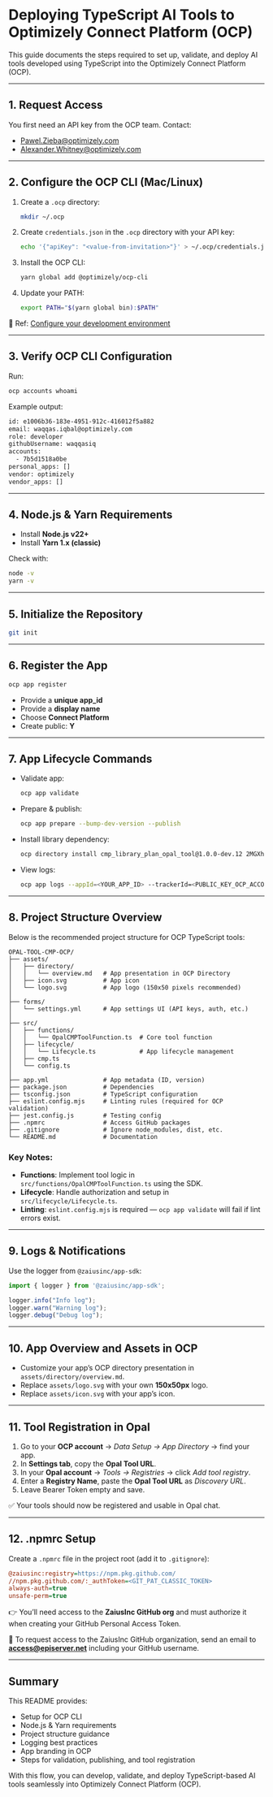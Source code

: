 # Deploying TypeScript AI Tools to Optimizely Connect Platform (OCP)

This guide documents the steps required to set up, validate, and deploy AI tools developed using TypeScript into the Optimizely Connect Platform (OCP).

---

## 1. Request Access
You first need an API key from the OCP team. Contact:
- Pawel.Zieba@optimizely.com
- Alexander.Whitney@optimizely.com

---

## 2. Configure the OCP CLI (Mac/Linux)

1. Create a `.ocp` directory:
   ```sh
   mkdir ~/.ocp
   ```

2. Create `credentials.json` in the `.ocp` directory with your API key:
   ```sh
   echo '{"apiKey": "<value-from-invitation>"}' > ~/.ocp/credentials.json
   ```

3. Install the OCP CLI:
   ```sh
   yarn global add @optimizely/ocp-cli
   ```

4. Update your PATH:
   ```sh
   export PATH="$(yarn global bin):$PATH"
   ```

📖 Ref: [Configure your development environment](https://docs.developers.optimizely.com/optimizely-connect-platform/docs/configure-your-development-environment-ocp2)

---

## 3. Verify OCP CLI Configuration
Run:
```sh
ocp accounts whoami
```
Example output:
```sh
id: e1006b36-183e-4951-912c-416012f5a882
email: waqqas.iqbal@optimizely.com
role: developer
githubUsername: waqqasiq
accounts:
  - 7b5d1518a0be
personal_apps: []
vendor: optimizely
vendor_apps: []
```

---

## 4. Node.js & Yarn Requirements
- Install **Node.js v22+**
- Install **Yarn 1.x (classic)**

Check with:
```sh
node -v
yarn -v
```

---

## 5. Initialize the Repository
```sh
git init
```

---

## 6. Register the App
```sh
ocp app register
```
- Provide a **unique app_id**
- Provide a **display name**
- Choose **Connect Platform**
- Create public: **Y**

---

## 7. App Lifecycle Commands
- Validate app:
  ```sh
  ocp app validate
  ```

- Prepare & publish:
  ```sh
  ocp app prepare --bump-dev-version --publish
  ```

- Install library dependency:
  ```sh
  ocp directory install cmp_library_plan_opal_tool@1.0.0-dev.12 2MGXhHri0kDvBLIYLjh8gw
  ```

- View logs:
  ```sh
  ocp app logs --appId=<YOUR_APP_ID> --trackerId=<PUBLIC_KEY_OCP_ACCOUNT>
  ```

---

## 8. Project Structure Overview
Below is the recommended project structure for OCP TypeScript tools:

```
OPAL-TOOL-CMP-OCP/
├── assets/
│   ├── directory/
│   │   └── overview.md   # App presentation in OCP Directory
│   ├── icon.svg          # App icon
│   └── logo.svg          # App logo (150x50 pixels recommended)
│
├── forms/
│   └── settings.yml      # App settings UI (API keys, auth, etc.)
│
├── src/
│   ├── functions/
│   │   └── OpalCMPToolFunction.ts  # Core tool function
│   ├── lifecycle/
│   │   └── Lifecycle.ts            # App lifecycle management
│   ├── cmp.ts
│   └── config.ts
│
├── app.yml               # App metadata (ID, version)
├── package.json          # Dependencies
├── tsconfig.json         # TypeScript configuration
├── eslint.config.mjs     # Linting rules (required for OCP validation)
├── jest.config.js        # Testing config
├── .npmrc                # Access GitHub packages
├── .gitignore            # Ignore node_modules, dist, etc.
└── README.md             # Documentation
```

### Key Notes:
- **Functions**: Implement tool logic in `src/functions/OpalCMPToolFunction.ts` using the SDK.
- **Lifecycle**: Handle authorization and setup in `src/lifecycle/Lifecycle.ts`.
- **Linting**: `eslint.config.mjs` is required — `ocp app validate` will fail if lint errors exist.

---

## 9. Logs & Notifications
Use the logger from `@zaiusinc/app-sdk`:
```ts
import { logger } from '@zaiusinc/app-sdk';

logger.info("Info log");
logger.warn("Warning log");
logger.debug("Debug log");
```

---

## 10. App Overview and Assets in OCP
- Customize your app’s OCP directory presentation in `assets/directory/overview.md`.
- Replace `assets/logo.svg` with your own **150x50px** logo.
- Replace `assets/icon.svg` with your app’s icon.

---

## 11. Tool Registration in Opal
1. Go to your **OCP account** → *Data Setup → App Directory* → find your app.
2. In **Settings tab**, copy the **Opal Tool URL**.
3. In your **Opal account** → *Tools → Registries* → click *Add tool registry*.
4. Enter a **Registry Name**, paste the **Opal Tool URL** as *Discovery URL*.
5. Leave Bearer Token empty and save.

✅ Your tools should now be registered and usable in Opal chat.

---

## 12. .npmrc Setup
Create a `.npmrc` file in the project root (add it to `.gitignore`):
```ini
@zaiusinc:registry=https://npm.pkg.github.com/
//npm.pkg.github.com/:_authToken=<GIT_PAT_CLASSIC_TOKEN>
always-auth=true
unsafe-perm=true
```

👉 You’ll need access to the **ZaiusInc GitHub org** and must authorize it when creating your GitHub Personal Access Token.

📧 To request access to the ZaiusInc GitHub organization, send an email to **access@episerver.net** including your GitHub username.

---

## Summary
This README provides:
- Setup for OCP CLI
- Node.js & Yarn requirements
- Project structure guidance
- Logging best practices
- App branding in OCP
- Steps for validation, publishing, and tool registration

With this flow, you can develop, validate, and deploy TypeScript-based AI tools seamlessly into Optimizely Connect Platform (OCP).

